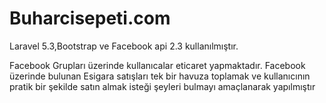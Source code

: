 # Buharcisepeti.com

Laravel 5.3,Bootstrap ve Facebook api 2.3 kullanılmıştır.

Facebook Grupları üzerinde kullanıcalar eticaret yapmaktadır. Facebook üzerinde bulunan Esigara satışları tek bir havuza toplamak ve kullanıcının pratik bir şekilde satın almak isteği şeyleri bulmayı amaçlanarak yapılmıştır 
